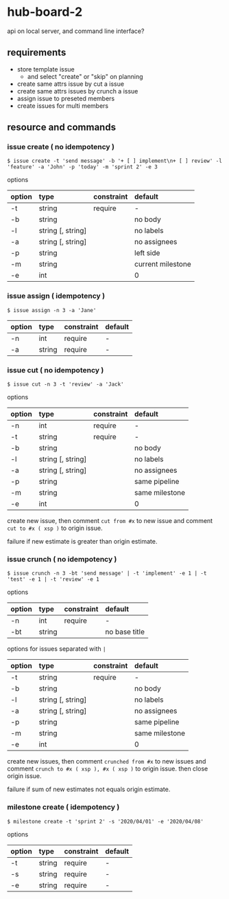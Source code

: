 # hub-board-2
api on local server, and command line interface?

## requirements
+ store template issue
  + and select "create" or "skip" on planning
+ create same attrs issue by cut a issue
+ create same attrs issues by crunch a issue
+ assign issue to preseted members
+ create issues for multi members

## resource and commands
### issue create ( no idempotency )
```
$ issue create -t 'send message' -b '+ [ ] implement\n+ [ ] review' -l 'feature' -a 'John' -p 'today' -m 'sprint 2' -e 3
```

options

option | type              | constraint | default            
:--    | :--               | :--        | :--                
-t     | string            | require    | -                  
-b     | string            |            | no body            
-l     | string [, string] |            | no labels          
-a     | string [, string] |            | no assignees       
-p     | string            |            | left side          
-m     | string            |            | current milestone  
-e     | int               |            | 0                  

### issue assign ( idempotency )
```
$ issue assign -n 3 -a 'Jane'
```

option | type     | constraint | default          
:--    | :--      | :--        | :--              
-n     | int      | require    | -                
-a     | string   | require    | -

### issue cut ( no idempotency )
```
$ issue cut -n 3 -t 'review' -a 'Jack'
```

options

option | type              | constraint | default            
:--    | :--               | :--        | :--                
-n     | int               | require    | -                  
-t     | string            | require    | -                  
-b     | string            |            | no body            
-l     | string [, string] |            | no labels          
-a     | string [, string] |            | no assignees       
-p     | string            |            | same pipeline      
-m     | string            |            | same milestone     
-e     | int               |            | 0                  

create new issue, then comment `cut from #x` to new issue and comment `cut to #x ( xsp )` to origin issue.

failure if new estimate is greater than origin estimate.

### issue crunch ( no idempotency )
```
$ issue crunch -n 3 -bt 'send message' | -t 'implement' -e 1 | -t 'test' -e 1 | -t 'review' -e 1
```

options

option | type     | constraint         | default          
:--    | :--      | :--                | :--              
-n     | int      | require            | -                
-bt    | string   |                    | no base title                

options for issues separated with `|`

option | type              | constraint | default            
:--    | :--               | :--        | :--                
-t     | string            | require    | -                  
-b     | string            |            | no body            
-l     | string [, string] |            | no labels          
-a     | string [, string] |            | no assignees       
-p     | string            |            | same pipeline      
-m     | string            |            | same milestone     
-e     | int               |            | 0                  

create new issues, then comment `crunched from #x` to new issues and comment `crunch to #x ( xsp ), #x ( xsp )` to origin issue. then close origin issue.

failure if sum of new estimates not equals origin estimate.

### milestone create ( idempotency )
```
$ milestone create -t 'sprint 2' -s '2020/04/01' -e '2020/04/08'
```

options

option | type   | constraint | default
:--    | :--    | :--        | :--    
-t     | string | require    | -      
-s     | string | require    | -      
-e     | string | require    | -      

